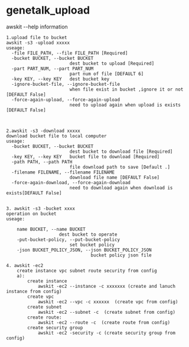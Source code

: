 # genetalk_upload

awskit --help information

	1.upload file to bucket
	awskit -s3 -upload xxxxx
	useage:
	  -file FILE_PATH, --file FILE_PATH [Required]
	  -bucket BUCKET, --bucket BUCKET
							dest bucket to upload [Required]
	  -part PART_NUM, --part PART_NUM
							part num of file [DEFAULT 6]
	  -key KEY, --key KEY   dest bucket key 
	  -ignore-bucket-file, --ignore-bucket-file
							when file exist in bucket ,ignore it or not [DEFAULT False]
	  -force-again-upload, --force-again-upload
							need to upload again when upload is exists [DEFAULT False]


							
	2.awskit -s3 -download xxxxx
	download bucket file to local computer
	useage:
	  -bucket BUCKET, --bucket BUCKET
							dest bucket to download file [Required]
	  -key KEY, --key KEY   bucket file to download [Required]
	  -path PATH, --path PATH
							file download path to save [Default .]
	  -filename FILENAME, --filename FILENAME
							download file name [DEFAULT False]
	  -force-again-download, --force-again-download
							need to download again when download is exists[DEFAULT False]


	3. awskit -s3 -bucket xxxx
	operation on bucket
	useage:

		name BUCKET, --name BUCKET
						dest bucket to operate
		-put-bucket-policy, --put-bucket-policy
							set bucket policy
		-json BUCKET_POLICY_JSON, --json BUCKET_POLICY_JSON
									bucket policy json file

	4. awskit -ec2
		create instance vpc subnet route security from config
		a):
			create instance
				awskit -ec2 --instance -c xxxxxxx (create and lanuch instance from config)
			create vpc
				awskit -ec2 --vpc -c xxxxxx  (create vpc from config) 
			create subnet
				awskit -ec2 --subnet -c  (create subnet from config)
			create route:
				awskit -ec2 --route -c  (create route from config)
			create security group
				awskit -ec2 -security -c (create security group from config)

